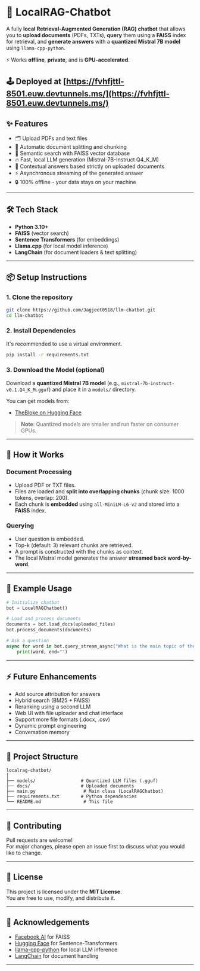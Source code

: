 
# 🧠 LocalRAG-Chatbot

A fully **local Retrieval-Augmented Generation (RAG) chatbot** that allows you to **upload documents** (PDFs, TXTs), **query** them using a **FAISS** index for retrieval, and **generate answers** with a **quantized Mistral 7B model** using `llama-cpp-python`.

⚡ Works **offline**, **private**, and is **GPU-accelerated**.

🕹 Deployed at [https://fvhfjttl-8501.euw.devtunnels.ms/](https://fvhfjttl-8501.euw.devtunnels.ms/)
---

## ✨ Features

- 🗂 Upload PDFs and text files
- 🧩 Automatic document splitting and chunking
- 🧠 Semantic search with FAISS vector database
- 🔥 Fast, local LLM generation (Mistral-7B-Instruct Q4_K_M)
- 📖 Contextual answers based strictly on uploaded documents
- ⚡ Asynchronous streaming of the generated answer
- 🔒 100% offline - your data stays on your machine

---

## 🛠️ Tech Stack

- **Python 3.10+**
- **FAISS** (vector search)
- **Sentence Transformers** (for embeddings)
- **Llama.cpp** (for local model inference)
- **LangChain** (for document loaders & text splitting)

---

## 📦 Setup Instructions

### 1. Clone the repository

```bash
git clone https://github.com/Jagjeet0518/llm-chatbot.git
cd llm-chatbot
```

### 2. Install Dependencies

It's recommended to use a virtual environment.

```bash
pip install -r requirements.txt
```

### 3. Download the Model (optional)

Download a **quantized Mistral 7B model** (e.g., `mistral-7b-instruct-v0.1.Q4_K_M.gguf`) and place it in a `models/` directory.

You can get models from:
- [TheBloke on Hugging Face](https://huggingface.co/TheBloke)

> **Note**: Quantized models are smaller and run faster on consumer GPUs.

---

## 🚀 How it Works

### Document Processing
- Upload PDF or TXT files.
- Files are loaded and **split into overlapping chunks** (chunk size: 1000 tokens, overlap: 200).
- Each chunk is **embedded** using `all-MiniLM-L6-v2` and stored into a **FAISS** index.

### Querying
- User question is embedded.
- Top-k (default: 3) relevant chunks are retrieved.
- A prompt is constructed with the chunks as context.
- The local Mistral model generates the answer **streamed back word-by-word**.

---

## 📄 Example Usage

```python
# Initialize chatbot
bot = LocalRAGChatbot()

# Load and process documents
documents = bot.load_docs(uploaded_files)
bot.process_documents(documents)

# Ask a question
async for word in bot.query_stream_async("What is the main topic of the document?"):
    print(word, end="")
```

---

## ⚡ Future Enhancements

- Add source attribution for answers
- Hybrid search (BM25 + FAISS)
- Reranking using a second LLM
- Web UI with file uploader and chat interface
- Support more file formats (.docx, .csv)
- Dynamic prompt engineering
- Conversation memory

---

## 🧩 Project Structure

```
localrag-chatbot/
│
├── models/                 # Quantized LLM files (.gguf)
├── docs/                   # Uploaded documents
├── main.py                  # Main class (LocalRAGChatbot)
├── requirements.txt        # Python dependencies
└── README.md                # This file
```

---

## 🤝 Contributing

Pull requests are welcome!  
For major changes, please open an issue first to discuss what you would like to change.

---

## 📜 License

This project is licensed under the **MIT License**.  
You are free to use, modify, and distribute it.

---

## 📢 Acknowledgements

- [Facebook AI](https://github.com/facebookresearch/faiss) for FAISS
- [Hugging Face](https://huggingface.co/sentence-transformers) for Sentence-Transformers
- [llama-cpp-python](https://github.com/abetlen/llama-cpp-python) for local LLM inference
- [LangChain](https://github.com/langchain-ai/langchain) for document handling

---
